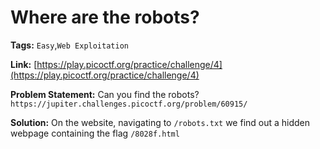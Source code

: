 # Where are the robots?

**Tags:** `Easy`,`Web Exploitation`

**Link:** [https://play.picoctf.org/practice/challenge/4](https://play.picoctf.org/practice/challenge/4)

**Problem Statement:** Can you find the robots? `https://jupiter.challenges.picoctf.org/problem/60915/`

**Solution:** On the website, navigating to `/robots.txt` we find out a hidden webpage containing the flag `/8028f.html`
